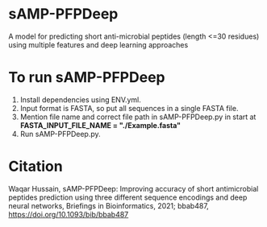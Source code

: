 # sAMP-PFPDeep
A model for predicting short anti-microbial peptides (length &lt;=30 residues) using multiple features and deep learning approaches

# To run sAMP-PFPDeep
1. Install dependencies using ENV.yml.  
2. Input format is FASTA, so put all sequences in a single FASTA file. 
3. Mention file name and correct file path in sAMP-PFPDeep.py in start at **FASTA_INPUT_FILE_NAME = "./Example.fasta"**
4. Run sAMP-PFPDeep.py. 
   
# Citation
Waqar Hussain, sAMP-PFPDeep: Improving accuracy of short antimicrobial peptides prediction using three different sequence encodings and deep neural networks, Briefings in Bioinformatics, 2021; bbab487, https://doi.org/10.1093/bib/bbab487
